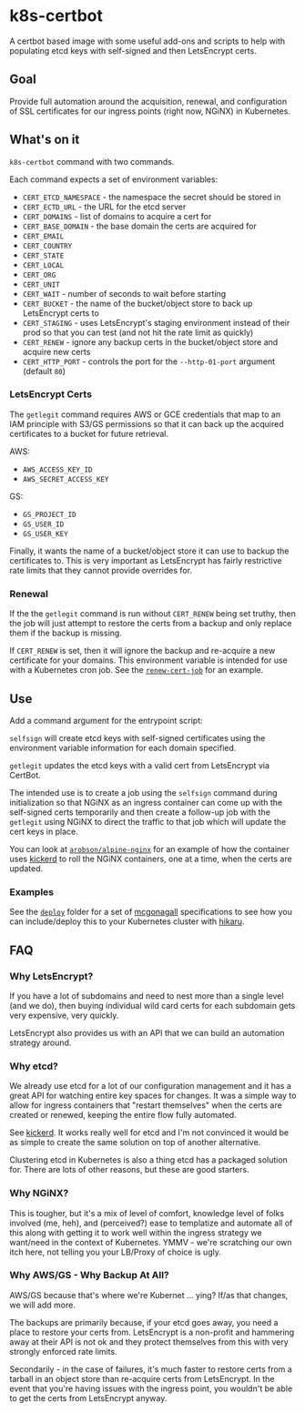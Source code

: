 # k8s-certbot

A certbot based image with some useful add-ons and scripts to help with populating etcd keys with self-signed and then LetsEncrypt certs.

## Goal

Provide full automation around the acquisition, renewal, and configuration of SSL certificates for our ingress points (right now, NGiNX) in Kubernetes.

## What's on it

`k8s-certbot` command with two commands.

Each command expects a set of environment variables:

 * `CERT_ETCD_NAMESPACE` - the namespace the secret should be stored in
 * `CERT_ECTD_URL` - the URL for the etcd server
 * `CERT_DOMAINS` - list of domains to acquire a cert for
 * `CERT_BASE_DOMAIN` - the base domain the certs are acquired for
 * `CERT_EMAIL`
 * `CERT_COUNTRY`
 * `CERT_STATE`
 * `CERT_LOCAL`
 * `CERT_ORG`
 * `CERT_UNIT`
 * `CERT_WAIT` - number of seconds to wait before starting
 * `CERT_BUCKET` - the name of the bucket/object store to back up LetsEncrypt certs to
 * `CERT_STAGING` - uses LetsEncrypt's staging environment instead of their prod so that you can test (and not hit the rate limit as quickly)
 * `CERT_RENEW` - ignore any backup certs in the bucket/object store and acquire new certs
 * `CERT_HTTP_PORT` - controls the port for the `--http-01-port` argument (default `80`)

### LetsEncrypt Certs

The `getlegit` command requires AWS or GCE credentials that map to an IAM principle with S3/GS permissions so that it can back up the acquired certificates to a bucket for future retrieval.

AWS:

 * `AWS_ACCESS_KEY_ID`
 * `AWS_SECRET_ACCESS_KEY`

GS:

 * `GS_PROJECT_ID`
 * `GS_USER_ID`
 * `GS_USER_KEY`

Finally, it wants the name of a bucket/object store it can use to backup the certificates to. This is very important as LetsEncrypt has fairly restrictive rate limits that they cannot provide overrides for.

### Renewal

If the the `getlegit` command is run without `CERT_RENEW` being set truthy, then the job will just attempt to restore the certs from a backup and only replace them if the backup is missing.

If `CERT_RENEW` is set, then it will ignore the backup and re-acquire a new certificate for your domains. This environment variable is intended for use with a Kubernetes cron job. See the [`renew-cert-job`]('./blob/master/deploy/renew-cert-job.toml') for an example.

## Use

Add a command argument for the entrypoint script:

`selfsign` will create etcd keys with self-signed certificates using the environment variable information for each domain specified.

`getlegit` updates the etcd keys with a valid cert from LetsEncrypt via CertBot.

The intended use is to create a job using the `selfsign` command during initialization so that NGiNX as an ingress container can come up with the self-signed certs temporarily and then create a follow-up job with the `getlegit` using NGiNX to direct the traffic to that job which will update the cert keys in place.

You can look at [`arobson/alpine-nginx`](https://github.com/arobson/alpine-nginx) for an example of how the container uses [kickerd](https://github.com/npm-wharf/kickerd) to roll the NGiNX containers, one at a time, when the certs are updated.

### Examples

See the [`deploy`](./blob/master/deploy) folder for a set of [mcgonagall](https://github.com/npm-wharf/mcgonagall) specifications to see how you can include/deploy this to your Kubernetes cluster with [hikaru](https://github.com/npm-wharf/hikaru).


## FAQ

### Why LetsEncrypt?

If you have a lot of subdomains and need to nest more than a single level (and we do), then buying individual wild card certs for each subdomain gets very expensive, very quickly.

LetsEncrypt also provides us with an API that we can build an automation strategy around.

### Why etcd?

We already use etcd for a lot of our configuration management and it has a great API for watching entire key spaces for changes. It was a simple way to allow for ingress containers that "restart themselves" when the certs are created or renewed, keeping the entire flow fully automated.

See [kickerd](https://github.com/npm-wharf/kickerd). It works really well for etcd and I'm not convinced it would be as simple to create the same solution on top of another alternative. 

Clustering etcd in Kubernetes is also a thing etcd has a packaged solution for. There are lots of other reasons, but these are good starters.

### Why NGiNX?

This is tougher, but it's a mix of level of comfort, knowledge level of folks involved (me, heh), and (perceived?) ease to templatize and automate all of this along with getting it to work well within the ingress strategy we want/need in the context of Kubernetes. YMMV - we're scratching our own itch here, not telling you your LB/Proxy of choice is ugly.

### Why AWS/GS - Why Backup At All?

AWS/GS because that's where we're Kubernet ... ying? If/as that changes, we will add more.

The backups are primarily because, if your etcd goes away, you need a place to restore your certs from. LetsEncrypt is a non-profit and hammering away at their API is not ok and they protect themselves from this with very strongly enforced rate limits. 

Secondarily - in the case of failures, it's much faster to restore certs from a tarball in an object store than re-acquire certs from LetsEncrypt. In the event that you're having issues with the ingress point, you wouldn't be able to get the certs from LetsEncrypt anyway.

